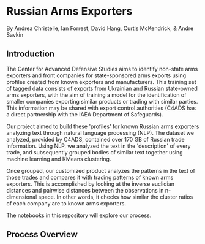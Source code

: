 # Russian Arms Exporters
By Andrea Christelle, Ian Forrest, David Hang, Curtis McKendrick, & Andre Savkin


## Introduction 
The Center for Advanced Defensive Studies aims to identify non-state arms exporters and front companies for state-sponsored arms exports using profiles created from known exporters and manufacturers. This training set of tagged data consists of exports from Ukrainian and Russian state-owned arms exporters, with the aim of training a model for the identification of smaller companies exporting similar products or trading with similar parties. This information may be shared with export control authorities (C4ADS has a direct partnership with the IAEA Department of Safeguards).

Our project aimed to build these 'profiles' for known Russian arms exporters analyzing text through natural language processing (NLP). The dataset we analyzed, provided by C4ADS, contained over 170 GB of Russian trade information. Using NLP, we analyzed the text in the 'description' of every trade, and subsequently grouped bodies of similar text together using machine learning and KMeans clustering.

Once grouped, our customized product analyzes the patterns in the text of those trades and compares it with trading patterns of known arms exporters. This is accomplished by looking at the inverse euclidian distances and pairwise distances between the observations in n-dimensional space. In other words, it checks how similar the cluster ratios of each company are to known arms exporters.

The notebooks in this repository will explore our process.


## Process Overview

